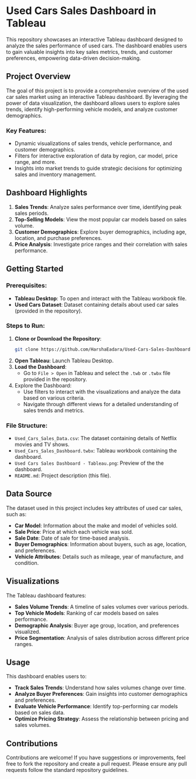# Used Cars Sales Dashboard in Tableau

This repository showcases an interactive Tableau dashboard designed to analyze the sales performance of used cars. The dashboard enables users to gain valuable insights into key sales metrics, trends, and customer preferences, empowering data-driven decision-making.

## Project Overview

The goal of this project is to provide a comprehensive overview of the used car sales market using an interactive Tableau dashboard. By leveraging the power of data visualization, the dashboard allows users to explore sales trends, identify high-performing vehicle models, and analyze customer demographics.

### Key Features:
- Dynamic visualizations of sales trends, vehicle performance, and customer demographics.
- Filters for interactive exploration of data by region, car model, price range, and more.
- Insights into market trends to guide strategic decisions for optimizing sales and inventory management.

## Dashboard Highlights

1. **Sales Trends**: Analyze sales performance over time, identifying peak sales periods.
2. **Top-Selling Models**: View the most popular car models based on sales volume.
3. **Customer Demographics**: Explore buyer demographics, including age, location, and purchase preferences.
4. **Price Analysis**: Investigate price ranges and their correlation with sales performance.

## Getting Started

### Prerequisites:
- **Tableau Desktop**: To open and interact with the Tableau workbook file.
- **Used Cars Dataset**: Dataset containing details about used car sales (provided in the repository).

### Steps to Run:
1. **Clone or Download the Repository**:
   ```bash
   git clone https://github.com/HarshaEadara/Used-Cars-Sales-Dashboard-in-Tableau.git
   ```
2. **Open Tableau**: Launch Tableau Desktop.
3. **Load the Dashboard**:
   - Go to `File > Open` in Tableau and select the `.twb` or `.twbx` file provided in the repository.
4. Explore the Dashboard:
   - Use filters to interact with the visualizations and analyze the data based on various criteria.
   - Navigate through different views for a detailed understanding of sales trends and metrics.

### File Structure:
- `Used_Cars_Sales_Data.csv`: The dataset containing details of Netflix movies and TV shows.
- `Used_Cars_Sales_Dashboard.twbx`: Tableau workbook containing the dashboard.
- `Used Cars Sales Dashboard - Tableau.png`: Preview of the the dashboard.
- `README.md`: Project description (this file).

## Data Source

The dataset used in this project includes key attributes of used car sales, such as:
- **Car Model**: Information about the make and model of vehicles sold.
- **Sale Price**: Price at which each vehicle was sold.
- **Sale Date**: Date of sale for time-based analysis.
- **Buyer Demographics**: Information about buyers, such as age, location, and preferences.
- **Vehicle Attributes**: Details such as mileage, year of manufacture, and condition.

## Visualizations

The Tableau dashboard features:

- **Sales Volume Trends**: A timeline of sales volumes over various periods.
- **Top Vehicle Models**: Ranking of car models based on sales performance.
- **Demographic Analysis**: Buyer age group, location, and preferences visualized.
- **Price Segmentation**: Analysis of sales distribution across different price ranges.


## Usage

This dashboard enables users to:

- **Track Sales Trends**: Understand how sales volumes change over time.
- **Analyze Buyer Preferences**: Gain insights into customer demographics and preferences.
- **Evaluate Vehicle Performance**: Identify top-performing car models based on sales data.
- **Optimize Pricing Strategy**: Assess the relationship between pricing and sales volumes.

## Contributions

Contributions are welcome! If you have suggestions or improvements, feel free to fork the repository and create a pull request. Please ensure any pull requests follow the standard repository guidelines.
